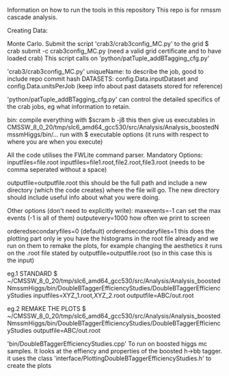 Information on how to run the tools in this repository
This repo is for nmssm cascade analysis.


Creating Data:

Monte Carlo.
Submit the script 'crab3/crab3config_MC.py' to the grid
$ crab submit -c crab3config_MC.py (need a valid grid certificate and to have loaded crab)
This script calls on 'python/patTuple_addBTagging_cfg.py'

'crab3/crab3config_MC.py'
uniqueName: to describe the job, good to include repo commit hash
DATASETS: config.Data.inputDataset and config.Data.unitsPerJob
(keep info about past datasets stored for reference)

'python/patTuple_addBTagging_cfg.py'
can control the detailed specifics of the crab jobs, eg what information to retain.




bin:
compile everything with $scram b -j8
this then give us executables in CMSSW_8_0_20/tmp/slc6_amd64_gcc530/src/Analysis/Analysis_boostedNmssmHiggs/bin/...
run with
$ executable options
(it runs with respect to where you are when you execute)

All the code utilises the FWLite command parser.
Mandatory Options:
inputfiles=file.root
inputfiles=file1.root,file2.root,file3.root (needs to be comma seperated without a space)

outputfile=outputfile.root
this should be the full path and include a new directory (which the code creates) where the file will go.
The new directory should include useful info about what you were doing.

Other options (don't need to explicitly write):
maxevents=-1 can set the max events (-1 is all of them)
outputevery=1000 how often we print to screen

orderedsecondaryfiles=0 (default)
orderedsecondaryfiles=1 this does the plotting part only
ie you have the histograms in the root file already and we run on them to remake the plots, for example changing the aesthetics
it runs on the .root file stated by outputfile=outputfile.root (so in this case this is the input) 

eg.1 STANDARD
$ ~/CMSSW_8_0_20/tmp/slc6_amd64_gcc530/src/Analysis/Analysis_boostedNmssmHiggs/bin/DoubleBTaggerEfficiencyStudies/DoubleBTaggerEfficiencyStudies inputfiles=XYZ_1.root,XYZ_2.root outputfile=ABC/out.root

eg.2 REMAKE THE PLOTS
$ ~/CMSSW_8_0_20/tmp/slc6_amd64_gcc530/src/Analysis/Analysis_boostedNmssmHiggs/bin/DoubleBTaggerEfficiencyStudies/DoubleBTaggerEfficiencyStudies outputfile=ABC/out.root



'bin/DoubleBTaggerEfficiencyStudies.cpp'
To run on boosted higgs mc samples. It looks at the effiency and properties of the boosted h->bb tagger.
it uses the class 'interface/PlottingDoubleBTaggerEfficiencyStudies.h' to create the plots

